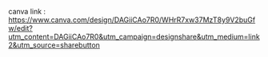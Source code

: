 canva link : https://www.canva.com/design/DAGiiCAo7R0/WHrR7xw37MzT8y9V2buGfw/edit?utm_content=DAGiiCAo7R0&utm_campaign=designshare&utm_medium=link2&utm_source=sharebutton
